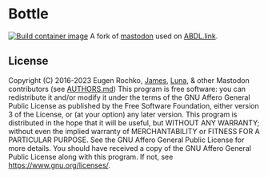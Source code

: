 # Bottle
[![Build container 
image](https://github.com/ABDL-link/bottle/actions/workflows/build-image.yml/badge.svg)](https://github.com/ABDL-link/bottle/actions/workflows/build-image.yml) 
A fork of [mastodon](https://github.com/mastodon/mastodon) used on [ABDL.link](https://abdl.link).
## License
Copyright (C) 2016-2023 Eugen Rochko, [James](https://abdl.link/@james), [Luna](https://abdl.link/@Pikachu), & 
other Mastodon contributors (see [AUTHORS.md](AUTHORS.md)) This program is free software: you can redistribute 
it and/or modify it under the terms of the GNU Affero General Public License as published by the Free Software 
Foundation, either version 3 of the License, or (at your option) any later version. This program is 
distributed in the hope that it will be useful, but WITHOUT ANY WARRANTY; without even the implied warranty of 
MERCHANTABILITY or FITNESS FOR A PARTICULAR PURPOSE. See the GNU Affero General Public License for more 
details.
You should have received a copy of the GNU Affero General Public License along with this program. If not, see <https://www.gnu.org/licenses/>.
